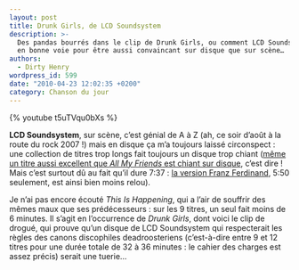 ```yaml
---
layout: post
title: Drunk Girls, de LCD Soundsystem
description: >-
  Des pandas bourrés dans le clip de Drunk Girls, ou comment LCD Soundsystem est
  en bonne voie pour être aussi convaincant sur disque que sur scène…
authors:
  - Dirty Henry
wordpress_id: 599
date: "2010-04-23 12:02:35 +0200"
category: Chanson du jour
---
```


{% youtube t5uTVqu0bXs %}

**LCD Soundsystem**, sur scène, c’est génial de A à Z (ah, ce soir d’août à la
route du rock 2007 !) mais en disque ça m’a toujours laissé circonspect : une
collection de titres trop longs fait toujours un disque trop chiant ([même un
titre aussi excellent que _All My Friends_ est chiant sur disque][1], c’est
dire ! Mais c’est surtout dû au fait qu’il dure 7:37 : [la version Franz
Ferdinand][2], 5:50 seulement, est ainsi bien moins relou).

Je n’ai pas encore écouté _This Is Happening_, qui a l’air de souffrir des mêmes
maux que ses prédécesseurs : sur les 9 titres, un seul fait moins de 6 minutes.
Il s’agit en l’occurrence de _Drunk Girls_, dont voici le clip de drogué, qui
prouve qu’un disque de LCD Soundsystem qui respecterait les règles des canons
discophiles deadroosteriens (c’est-à-dire entre 9 et 12 titres pour une durée
totale de 32 à 36 minutes : le cahier des charges est assez précis) serait une
tuerie…

[1]: https://www.youtube.com/watch?v=dL79-7oo9Xc
[2]: https://www.youtube.com/watch?v=IbTAFqnZkL0
